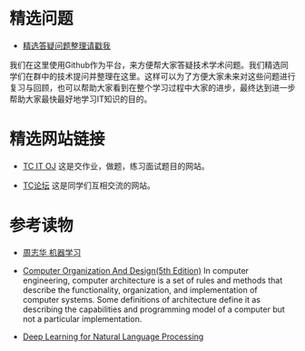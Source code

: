 # 精选问题

- [精选答疑问题整理请戳我](https://github.com/sandy2008/TC-IT-class/blob/master/selected_questions.md)

我们在这里使用Github作为平台，来方便帮大家答疑技术学术问题。我们精选同学们在群中的技术提问并整理在这里。这样可以为了方便大家未来对这些问题进行复习与回顾，也可以帮助大家看到在整个学习过程中大家的进步，最终达到进一步帮助大家最快最好地学习IT知识的目的。

# 精选网站链接

- [TC IT OJ](http://oj.tcfamilies.com)
这是交作业，做题，练习面试题目的网站。

- [TC论坛](http://tcfamilies.com)
这是同学们互相交流的网站。

# 参考读物

- [周志华 机器学习](https://github.com/tc-it-class/TC-IT-class/blob/master/%E5%8F%82%E8%80%83%E8%AF%BB%E7%89%A9/%E6%9C%BA%E5%99%A8%E5%AD%A6%E4%B9%A0%E5%91%A8%E5%BF%97%E5%8D%8E.pdf)

- [Computer Organization And Design(5th Edition)](https://github.com/tc-it-class/TC-IT-class/blob/master/%E5%8F%82%E8%80%83%E8%AF%BB%E7%89%A9/Computer%20Organization%20And%20Design(5th%20Edition)%20-%20MIPS.zip)
In computer engineering, computer architecture is a set of rules and methods that describe the functionality, organization, and implementation of computer systems. Some definitions of architecture define it as describing the capabilities and programming model of a computer but not a particular implementation.

- [Deep Learning for Natural Language Processing](https://github.com/tc-it-class/TC-IT-class/blob/master/%E5%8F%82%E8%80%83%E8%AF%BB%E7%89%A9/deep_learning_for_nlp.pdf)

